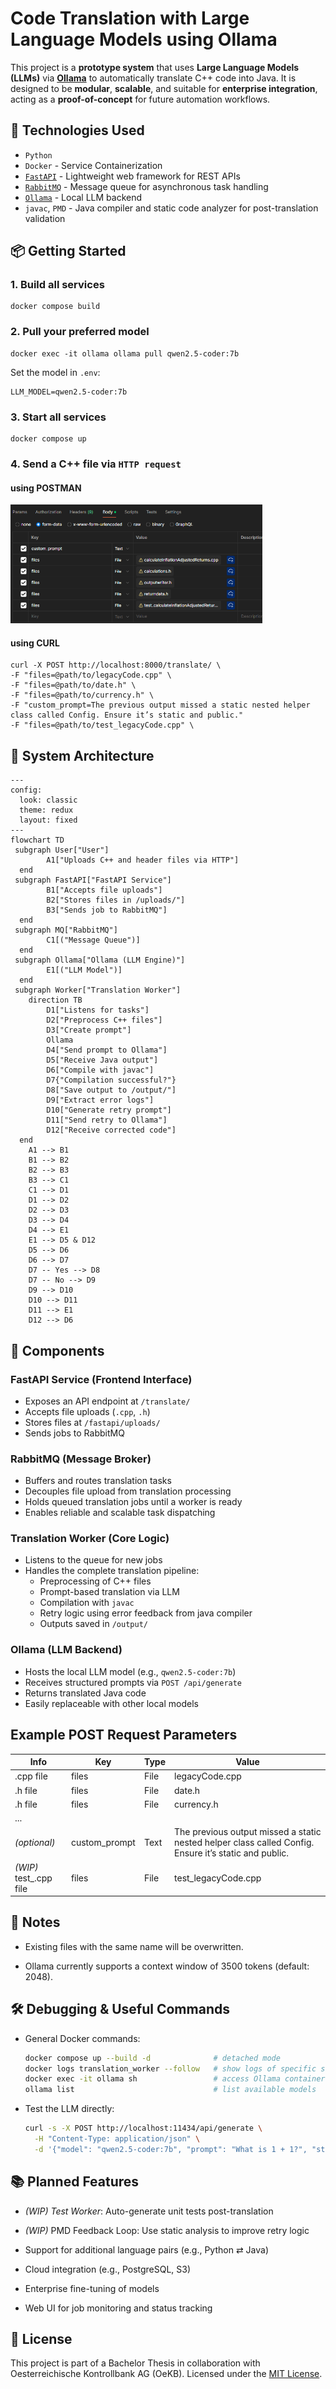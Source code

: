 # Code Translation with Large Language Models using Ollama

This project is a **prototype system** that uses **Large Language Models (LLMs)** via **[Ollama](https://ollama.com/)** to automatically translate C++ code into Java. 
It is designed to be **modular**, **scalable**, and suitable for **enterprise integration**, acting as a **proof-of-concept** for future automation workflows.

## 🚀 Technologies Used

- `Python`
- `Docker` - Service Containerization
- [`FastAPI`](https://fastapi.tiangolo.com/) - Lightweight web framework for REST APIs
- [`RabbitMQ`](https://www.rabbitmq.com/) - Message queue for asynchronous task handling
- [`Ollama`](https://ollama.com/) - Local LLM backend
- `javac`, `PMD` - Java compiler and static code analyzer for post-translation validation

## 📦 Getting Started

### 1. Build all services

    
    docker compose build
    

### 2. Pull your preferred model

    
    docker exec -it ollama ollama pull qwen2.5-coder:7b
    

 Set the model in `.env`:

    
    LLM_MODEL=qwen2.5-coder:7b
    

### 3. Start all services

    
    docker compose up
    

### 4. Send a C++ file via `HTTP request`

#### using POSTMAN

<img src="./docs/readme/postman.png" alt="POSTMAN Screenshot" style="max-width: 100%; width: 80%; height: auto;" />

#### using CURL
    
    curl -X POST http://localhost:8000/translate/ \
    -F "files=@path/to/legacyCode.cpp" \
    -F "files=@path/to/date.h" \
    -F "files=@path/to/currency.h" \ 
    -F "custom_prompt=The previous output missed a static nested helper class called Config. Ensure it’s static and public."
    -F "files=@path/to/test_legacyCode.cpp" \

## 🧱 System Architecture
```mermaid
---
config:
  look: classic
  theme: redux
  layout: fixed
---
flowchart TD
 subgraph User["User"]
        A1["Uploads C++ and header files via HTTP"]
  end
 subgraph FastAPI["FastAPI Service"]
        B1["Accepts file uploads"]
        B2["Stores files in /uploads/"]
        B3["Sends job to RabbitMQ"]
  end
 subgraph MQ["RabbitMQ"]
        C1[("Message Queue")]
  end
 subgraph Ollama["Ollama (LLM Engine)"]
        E1[("LLM Model")]
  end
 subgraph Worker["Translation Worker"]
    direction TB
        D1["Listens for tasks"]
        D2["Preprocess C++ files"]
        D3["Create prompt"]
        Ollama
        D4["Send prompt to Ollama"]
        D5["Receive Java output"]
        D6["Compile with javac"]
        D7{"Compilation successful?"}
        D8["Save output to /output/"]
        D9["Extract error logs"]
        D10["Generate retry prompt"]
        D11["Send retry to Ollama"]
        D12["Receive corrected code"]
  end
    A1 --> B1
    B1 --> B2
    B2 --> B3
    B3 --> C1
    C1 --> D1
    D1 --> D2
    D2 --> D3
    D3 --> D4
    D4 --> E1
    E1 --> D5 & D12
    D5 --> D6
    D6 --> D7
    D7 -- Yes --> D8
    D7 -- No --> D9
    D9 --> D10
    D10 --> D11
    D11 --> E1
    D12 --> D6
```

## 🔧 Components

### **FastAPI Service (Frontend Interface)**
- Exposes an API endpoint at `/translate/`
- Accepts file uploads (`.cpp`, `.h`)
- Stores files at `/fastapi/uploads/`
- Sends jobs to RabbitMQ

### **RabbitMQ (Message Broker)**
- Buffers and routes translation tasks
- Decouples file upload from translation processing
- Holds queued translation jobs until a worker is ready
- Enables reliable and scalable task dispatching

### **Translation Worker (Core Logic)**
- Listens to the queue for new jobs
- Handles the complete translation pipeline:
  - Preprocessing of C++ files
  - Prompt-based translation via LLM
  - Compilation with `javac`
  - Retry logic using error feedback from java compiler
  - Outputs saved in `/output/`

### **Ollama (LLM Backend)**
- Hosts the local LLM model (e.g., `qwen2.5-coder:7b`)
- Receives structured prompts via `POST /api/generate`
- Returns translated Java code
- Easily replaceable with other local models

## Example POST Request Parameters

| Info| Key | Type | Value |
|---|-----|-----------|-------------|
| .cpp file | files | File | legacyCode.cpp |
| .h file | files | File | date.h
| .h file | files | File | currency.h
| ... | | |
| *(optional)*|custom_prompt | Text | The previous output missed a static nested helper class called Config. Ensure it’s static and public. |
| *(WIP)* test_.cpp file |files | File | test_legacyCode.cpp

## 📄 Notes

- Existing files with the same name will be overwritten.

- Ollama currently supports a context window of 3500 tokens (default: 2048).


## 🛠 Debugging & Useful Commands

- General Docker commands:

  ```bash
  docker compose up --build -d              # detached mode
  docker logs translation_worker --follow   # show logs of specific service
  docker exec -it ollama sh                 # access Ollama container shell
  ollama list                               # list available models
  ```

- Test the LLM directly:

  ```bash
  curl -s -X POST http://localhost:11434/api/generate \
    -H "Content-Type: application/json" \
    -d '{"model": "qwen2.5-coder:7b", "prompt": "What is 1 + 1?", "stream": false}'
  ```
       
## 📚 Planned Features

- *(WIP)* *Test Worker*: Auto-generate unit tests post-translation

- *(WIP)* PMD Feedback Loop: Use static analysis to improve retry logic

- Support for additional language pairs (e.g., Python ⇄ Java)

- Cloud integration (e.g., PostgreSQL, S3)

- Enterprise fine-tuning of models

- Web UI for job monitoring and status tracking

## 📄 License

This project is part of a Bachelor Thesis in collaboration with Oesterreichische Kontrollbank AG (OeKB).
Licensed under the [MIT License](LICENSE). 
